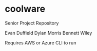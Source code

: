 # coolware
Senior Project Repository

Evan Duffield
Dylan Morris
Bennett Wiley

Requires AWS or Azure CLI to run